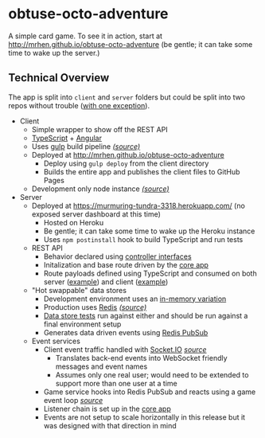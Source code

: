 # obtuse-octo-adventure

A simple card game. To see it in action, start at http://mrhen.github.io/obtuse-octo-adventure (be gentle; it can take some time to wake up the server.)

## Technical Overview

The app is split into `client` and `server` folders but could be split into two repos without trouble ([with one exception](https://github.com/MrHen/obtuse-octo-adventure/blob/master/server/src/api.d.ts)).

* Client
  * Simple wrapper to show off the REST API
  * [TypeScript](http://www.typescriptlang.org/) + [Angular](https://angularjs.org/)
  * Uses [gulp](http://gulpjs.com/) build pipeline _[(source)](https://github.com/MrHen/obtuse-octo-adventure/blob/master/client/gulpfile.js)_
  * Deployed at http://mrhen.github.io/obtuse-octo-adventure
    * Deploy using `gulp deploy` from the client directory
    * Builds the entire app and publishes the client files to GitHub Pages
  * Development only node instance _[(source)](https://github.com/MrHen/obtuse-octo-adventure/blob/master/client/src/app.ts)_
* Server
  * Deployed at https://murmuring-tundra-3318.herokuapp.com/ (no exposed server dashboard at this time)
    * Hosted on Heroku
    * Be gentle; it can take some time to wake up the Heroku instance
    * Uses `npm postinstall` hook to build TypeScript and run tests
  * REST API
     * Behavior declared using [controller interfaces](https://github.com/MrHen/obtuse-octo-adventure/blob/master/server/src/routes/Routes.ts)
     * Initalization and base route driven by the [core app](https://github.com/MrHen/obtuse-octo-adventure/blob/master/server/src/app.ts#L45)
     * Route payloads defined using TypeScript and consumed on both server ([example](https://github.com/MrHen/obtuse-octo-adventure/blob/master/server/src/routes/ChatRouteController.ts#L3)) and client ([example](https://github.com/MrHen/obtuse-octo-adventure/blob/master/client/src/api/api.service.ts#L3))
  * "Hot swappable" data stores
    * Development environment uses an [in-memory variation](https://github.com/MrHen/obtuse-octo-adventure/blob/master/server/src/datastore/DataStoreMemory.ts)
    * Production uses [Redis](http://redis.io/) _[(source)](https://github.com/MrHen/obtuse-octo-adventure/blob/master/server/src/datastore/DataStoreRedis.ts)_
    * [Data store tests](https://github.com/MrHen/obtuse-octo-adventure/blob/master/server/src/datastore/DataStore.spec.ts) run against either and should be run against a final environment setup
    * Generates data driven events using [Redis PubSub](http://redis.io/topics/pubsub)
  * Event services
    * Client event traffic handled with [Socket.IO](http://socket.io/) _[source](https://github.com/MrHen/obtuse-octo-adventure/blob/master/server/src/services/Sockets.ts)_
       * Translates back-end events into WebSocket friendly messages and event names
       * Assumes only one real user; would need to be extended to support more than one user at a time
    * Game service hooks into Redis PubSub and reacts using a game event loop _[source](https://github.com/MrHen/obtuse-octo-adventure/blob/master/server/src/services/GameService.ts)_
    * Listener chain is set up in the [core app](https://github.com/MrHen/obtuse-octo-adventure/blob/master/server/src/app.ts#L80)
    * Events are not setup to scale horizontally in this release but it was designed with that direction in mind

